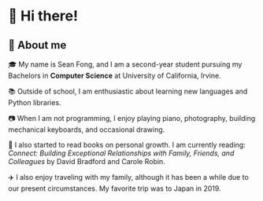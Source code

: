 # 👋 Hi there! 

## :seedling: About me
:mortar_board: My name is Sean Fong, and I am a second-year student pursuing my Bachelors in **Computer Science** at University of California, Irvine.

:books: Outside of school, I am enthusiastic about learning new languages and Python libraries.

:camera: When I am not programming, I enjoy playing piano, photography, building mechanical keyboards, and occasional drawing.

:flower_playing_cards: I also started to read books on personal growth. I am currently reading: *Connect: Building Exceptional Relationships with Family, Friends, and Colleagues* by David Bradford and Carole Robin.

 :airplane: I also enjoy traveling with my family, although it has been a while due to our present circumstances. My favorite trip was to Japan in 2019.
<!--
## :dart: Currently
[![Sean's github stats](https://github-readme-stats.vercel.app/api?username=cnfgsean&count_private=true&show_icons=true&theme=dracula&hide_rank=false)](https://github.com/anuraghazra/github-readme-stats)

-->
